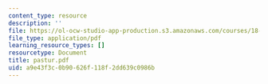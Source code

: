 ```yaml
---
content_type: resource
description: ''
file: https://ol-ocw-studio-app-production.s3.amazonaws.com/courses/18-996-random-matrix-theory-and-its-applications-spring-2004/a9e43f3c0b90626f118f2dd639c0986b_pastur.pdf
file_type: application/pdf
learning_resource_types: []
resourcetype: Document
title: pastur.pdf
uid: a9e43f3c-0b90-626f-118f-2dd639c0986b
---
```


